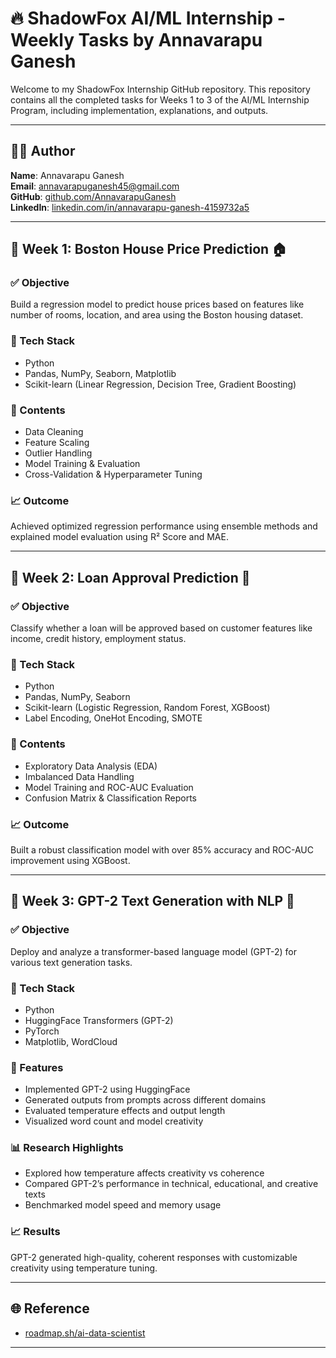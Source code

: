 # 🔥 ShadowFox AI/ML Internship - Weekly Tasks by Annavarapu Ganesh

Welcome to my ShadowFox Internship GitHub repository. This repository contains all the completed tasks for Weeks 1 to 3 of the AI/ML Internship Program, including implementation, explanations, and outputs.

---

## 👨‍💻 Author

**Name**: Annavarapu Ganesh  
**Email**: annavarapuganesh45@gmail.com  
**GitHub**: [github.com/AnnavarapuGanesh](https://github.com/AnnavarapuGanesh)  
**LinkedIn**: [linkedin.com/in/annavarapu-ganesh-4159732a5](https://www.linkedin.com/in/annavarapu-ganesh-4159732a5/)

---

## 📅 Week 1: Boston House Price Prediction 🏠

### ✅ Objective
Build a regression model to predict house prices based on features like number of rooms, location, and area using the Boston housing dataset.

### 🔧 Tech Stack
- Python
- Pandas, NumPy, Seaborn, Matplotlib
- Scikit-learn (Linear Regression, Decision Tree, Gradient Boosting)

### 📂 Contents
- Data Cleaning
- Feature Scaling
- Outlier Handling
- Model Training & Evaluation
- Cross-Validation & Hyperparameter Tuning

### 📈 Outcome
Achieved optimized regression performance using ensemble methods and explained model evaluation using R² Score and MAE.

---

## 📅 Week 2: Loan Approval Prediction 🏦

### ✅ Objective
Classify whether a loan will be approved based on customer features like income, credit history, employment status.

### 🔧 Tech Stack
- Python
- Pandas, NumPy, Seaborn
- Scikit-learn (Logistic Regression, Random Forest, XGBoost)
- Label Encoding, OneHot Encoding, SMOTE

### 📂 Contents
- Exploratory Data Analysis (EDA)
- Imbalanced Data Handling
- Model Training and ROC-AUC Evaluation
- Confusion Matrix & Classification Reports

### 📈 Outcome
Built a robust classification model with over 85% accuracy and ROC-AUC improvement using XGBoost.

---

## 📅 Week 3: GPT-2 Text Generation with NLP 🤖

### ✅ Objective
Deploy and analyze a transformer-based language model (GPT-2) for various text generation tasks.

### 🔧 Tech Stack
- Python
- HuggingFace Transformers (GPT-2)
- PyTorch
- Matplotlib, WordCloud

### 📂 Features
- Implemented GPT-2 using HuggingFace
- Generated outputs from prompts across different domains
- Evaluated temperature effects and output length
- Visualized word count and model creativity

### 📊 Research Highlights
- Explored how temperature affects creativity vs coherence
- Compared GPT-2’s performance in technical, educational, and creative texts
- Benchmarked model speed and memory usage

### 📈 Results
GPT-2 generated high-quality, coherent responses with customizable creativity using temperature tuning.

---

## 🌐 Reference
- [roadmap.sh/ai-data-scientist](https://roadmap.sh/ai-data-scientist)

---


